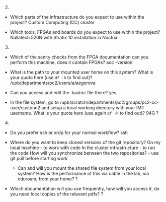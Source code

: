 2.
- Which parts of the infrastructure do you expect to use within the project?
Custom Computing (CC) cluster

- Which tools, FPGAs and boards do you expect to use within the project?
Nallatech 520N with Stratix 10 installation in Noctua

3.
- Which of the sanity checks from the FPGA documentation can you perform this machine, does it contain FPGAs? 
aoc -version 

- What is the path to your mounted user home on this system? What is your quota here (use `df -h` to find out)? 
/upb/departments/pc2/users/a/aegorova

- Can you access and edit the .bashrc file there?
yes

- In the file system, go to /upb/scratch/departments/pc2/groups/pc2-cc-user/custonn2 and setup a local working directory with your IMT username. What is your quota here (use again `df -h` to find out)?
94G ?

4.
- Do you prefer ssh or xrdp for your normal workflow?
ssh

- Where do you want to keep cloned versions of the git repository?
	On my local machine - to work with code 
	In the cluster infrastructure - to run the code 
	How will you synchronize between the two repositories?  - use git pull before starting work 

    - Can and will you mount the shared file system from your local system? How is the performance of this via cable in the lab, via eduroam, from your home?
    ?

- Which documentation will you use frequently, how will you access it, do you need local copies of the relevant pdfs?
?

